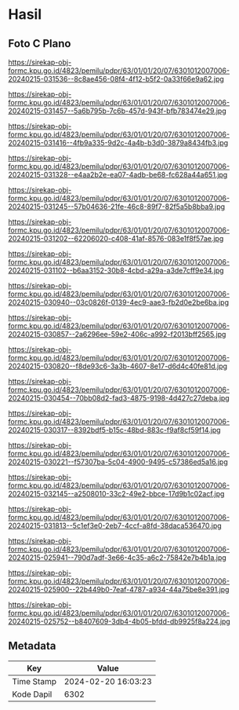 # Hasil

## Foto C Plano

https://sirekap-obj-formc.kpu.go.id/4823/pemilu/pdpr/63/01/01/20/07/6301012007006-20240215-031536--8c8ae456-08f4-4f12-b5f2-0a33f66e9a62.jpg

https://sirekap-obj-formc.kpu.go.id/4823/pemilu/pdpr/63/01/01/20/07/6301012007006-20240215-031457--5a6b795b-7c6b-457d-943f-bfb783474e29.jpg

https://sirekap-obj-formc.kpu.go.id/4823/pemilu/pdpr/63/01/01/20/07/6301012007006-20240215-031416--4fb9a335-9d2c-4a4b-b3d0-3879a8434fb3.jpg

https://sirekap-obj-formc.kpu.go.id/4823/pemilu/pdpr/63/01/01/20/07/6301012007006-20240215-031328--e4aa2b2e-ea07-4adb-be68-fc628a44a651.jpg

https://sirekap-obj-formc.kpu.go.id/4823/pemilu/pdpr/63/01/01/20/07/6301012007006-20240215-031245--57b04636-21fe-46c8-89f7-82f5a5b8bba9.jpg

https://sirekap-obj-formc.kpu.go.id/4823/pemilu/pdpr/63/01/01/20/07/6301012007006-20240215-031202--62206020-c408-41af-8576-083e1f8f57ae.jpg

https://sirekap-obj-formc.kpu.go.id/4823/pemilu/pdpr/63/01/01/20/07/6301012007006-20240215-031102--b6aa3152-30b8-4cbd-a29a-a3de7cff9e34.jpg

https://sirekap-obj-formc.kpu.go.id/4823/pemilu/pdpr/63/01/01/20/07/6301012007006-20240215-030940--03c0826f-0139-4ec9-aae3-fb2d0e2be6ba.jpg

https://sirekap-obj-formc.kpu.go.id/4823/pemilu/pdpr/63/01/01/20/07/6301012007006-20240215-030857--2a6296ee-59e2-406c-a992-f2013bff2565.jpg

https://sirekap-obj-formc.kpu.go.id/4823/pemilu/pdpr/63/01/01/20/07/6301012007006-20240215-030820--f8de93c6-3a3b-4607-8e17-d6d4c40fe81d.jpg

https://sirekap-obj-formc.kpu.go.id/4823/pemilu/pdpr/63/01/01/20/07/6301012007006-20240215-030454--70bb08d2-fad3-4875-9198-4d427c27deba.jpg

https://sirekap-obj-formc.kpu.go.id/4823/pemilu/pdpr/63/01/01/20/07/6301012007006-20240215-030317--8392bdf5-b15c-48bd-883c-f9af8cf59f14.jpg

https://sirekap-obj-formc.kpu.go.id/4823/pemilu/pdpr/63/01/01/20/07/6301012007006-20240215-030221--f57307ba-5c04-4900-9495-c57386ed5a16.jpg

https://sirekap-obj-formc.kpu.go.id/4823/pemilu/pdpr/63/01/01/20/07/6301012007006-20240215-032145--a2508010-33c2-49e2-bbce-17d9b1c02acf.jpg

https://sirekap-obj-formc.kpu.go.id/4823/pemilu/pdpr/63/01/01/20/07/6301012007006-20240215-031813--5c1ef3e0-2eb7-4ccf-a8fd-38daca536470.jpg

https://sirekap-obj-formc.kpu.go.id/4823/pemilu/pdpr/63/01/01/20/07/6301012007006-20240215-025941--790d7adf-3e66-4c35-a6c2-75842e7b4b1a.jpg

https://sirekap-obj-formc.kpu.go.id/4823/pemilu/pdpr/63/01/01/20/07/6301012007006-20240215-025900--22b449b0-7eaf-4787-a934-44a75be8e391.jpg

https://sirekap-obj-formc.kpu.go.id/4823/pemilu/pdpr/63/01/01/20/07/6301012007006-20240215-025752--b8407609-3db4-4b05-bfdd-db9925f8a224.jpg


## Metadata

| Key        | Value               |
| ---------- | ------------------- |
| Time Stamp | 2024-02-20 16:03:23 |
| Kode Dapil | 6302                |



